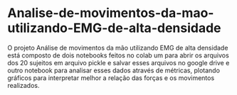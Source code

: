 # Analise-de-movimentos-da-mao-utilizando-EMG-de-alta-densidade
O projeto Análise de movimentos da mão utilizando EMG de alta densidade está composto de dois notebooks feitos no colab um para abrir os arquivos dos 20 sujeitos em arquivo pickle e salvar esses arquivos no google drive e outro notebook para analisar esses dados através de métricas, plotando gráficos para interpretar melhor a relação das forças e os movimentos realizados.
